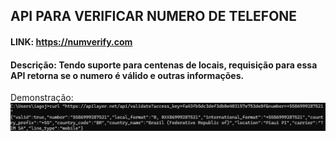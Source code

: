 ## API PARA VERIFICAR NUMERO DE TELEFONE
#### LINK: https://numverify.com
#### Descrição: Tendo suporte para centenas de locais, requisição para essa API retorna se o numero é válido e outras informações.
Demonstração:
![demonstracao](./demonstracao.png)
